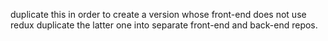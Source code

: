 duplicate this in order to create a version whose front-end does not use redux
duplicate the latter one into separate front-end and back-end repos.
